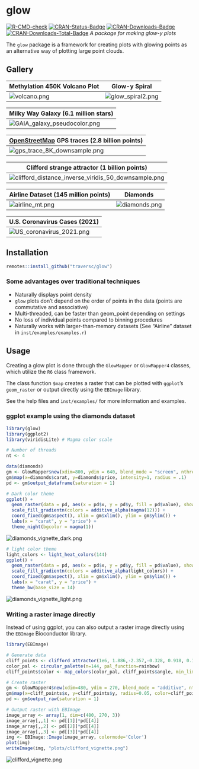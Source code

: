 glow
================

[![R-CMD-check](https://github.com/traversc/glow/workflows/R-CMD-check/badge.svg)](https://github.com/traversc/glow/actions)
[![CRAN-Status-Badge](http://www.r-pkg.org/badges/version/glow)](https://cran.r-project.org/package=glow)
[![CRAN-Downloads-Badge](https://cranlogs.r-pkg.org/badges/glow)](https://cran.r-project.org/package=glow)
[![CRAN-Downloads-Total-Badge](https://cranlogs.r-pkg.org/badges/grand-total/glow)](https://cran.r-project.org/package=glow)
*A package for making glow-y plots*

The `glow` package is a framework for creating plots with glowing points
as an alternative way of plotting large point clouds.

## Gallery

<center>

| Methylation 450K Volcano Plot            | Glow-y Spiral                                      |
| ---------------------------------------- | -------------------------------------------------- |
| ![](vignettes/volcano.png "volcano.png") | ![](vignettes/glow_spiral2.png "glow_spiral2.png") |

| Milky Way Galaxy (6.1 million stars)                                     |
| ------------------------------------------------------------------------ |
| ![](vignettes/GAIA_galaxy_pseudocolor.png "GAIA_galaxy_pseudocolor.png") |

| [OpenStreetMap](openstreetmap.org/copyright) GPS traces (2.8 billion points) |
| ---------------------------------------------------------------------------- |
| ![](vignettes/gps_trace_8K_downsample.png "gps_trace_8K_downsample.png")     |

| Clifford strange attractor (1 billion points)                                                                            |
| ------------------------------------------------------------------------------------------------------------------------ |
| ![](vignettes/clifford_distance_inverse_viridis_50_downsample.png "clifford_distance_inverse_viridis_50_downsample.png") |

| Airline Dataset (145 million points)           | Diamonds                                   |
| ---------------------------------------------- | ------------------------------------------ |
| ![](vignettes/airline_mt.png "airline_mt.png") | ![](vignettes/diamonds.png "diamonds.png") |

| U.S. Coronavirus Cases (2021)                                    |
| ---------------------------------------------------------------- |
| ![](vignettes/US_coronavirus_2021.png "US_coronavirus_2021.png") |

</center>

## Installation

``` r
remotes::install_github("traversc/glow")
```

### Some advantages over traditional techniques

  - Naturally displays point density
  - `glow` plots don’t depend on the order of points in the data (points
    are commutative and associative)
  - Multi-threaded, can be faster than geom\_point depending on settings
  - No loss of individual points compared to binning procedures
  - Naturally works with larger-than-memory datasets (See “Airline”
    dataset in `inst/examples/examples.r`)

## Usage

Creating a glow plot is done through the `GlowMapper` or `GlowMapper4`
classes, which utilize the `R6` class framework.

The class function `$map` creates a raster that can be plotted with
`ggplot`’s `geom_raster` or output directly using the `EBImage` library.

See the help files and `inst/examples/` for more information and
examples.

### ggplot example using the diamonds dataset

``` r
library(glow)
library(ggplot2)
library(viridisLite) # Magma color scale

# Number of threads
nt <- 4

data(diamonds)
gm <- GlowMapper$new(xdim=800, ydim = 640, blend_mode = "screen", nthreads=nt)
gm$map(x=diamonds$carat, y=diamonds$price, intensity=1, radius = .1)
pd <- gm$output_dataframe(saturation = 1)

# Dark color theme
ggplot() + 
  geom_raster(data = pd, aes(x = pd$x, y = pd$y, fill = pd$value), show.legend = FALSE) +
  scale_fill_gradientn(colors = additive_alpha(magma(12))) +
  coord_fixed(gm$aspect(), xlim = gm$xlim(), ylim = gm$ylim()) + 
  labs(x = "carat", y = "price") + 
  theme_night(bgcolor = magma(1))
```

![](vignettes/diamonds_vignette_dark.png "diamonds_vignette_dark.png")

``` r
# light color theme
light_colors <- light_heat_colors(144)
ggplot() + 
  geom_raster(data = pd, aes(x = pd$x, y = pd$y, fill = pd$value), show.legend = FALSE) +
  scale_fill_gradientn(colors = additive_alpha(light_colors)) +
  coord_fixed(gm$aspect(), xlim = gm$xlim(), ylim = gm$ylim()) + 
  labs(x = "carat", y = "price") + 
  theme_bw(base_size = 14)
```

![](vignettes/diamonds_vignette_light.png "diamonds_vignette_light.png")

### Writing a raster image directly

Instead of using ggplot, you can also output a raster image directly
using the `EBImage` Bioconductor library.

``` r
library(EBImage)

# Generate data
cliff_points <- clifford_attractor(1e6, 1.886,-2.357,-0.328, 0.918, 0.1, 0)
color_pal <- circular_palette(n=144, pal_function=rainbow)
cliff_points$color <- map_colors(color_pal, cliff_points$angle, min_limit=-pi, max_limit=pi)

# Create raster
gm <- GlowMapper4$new(xdim=480, ydim = 270, blend_mode = "additive", nthreads=4)
gm$map(x=cliff_points$x, y=cliff_points$y, radius=0.05, color=cliff_points$color)
pd <- gm$output_raw(saturation = 1)

# Output raster with EBImage
image_array <- array(1, dim=c(480, 270, 3))
image_array[,,1] <- pd[[1]]*pd[[4]]
image_array[,,2] <- pd[[2]]*pd[[4]]
image_array[,,3] <- pd[[3]]*pd[[4]]
img <- EBImage::Image(image_array, colormode='Color')
plot(img)
writeImage(img, "plots/clifford_vignette.png")
```

![](vignettes/clifford_vignette.png "clifford_vignette.png")
